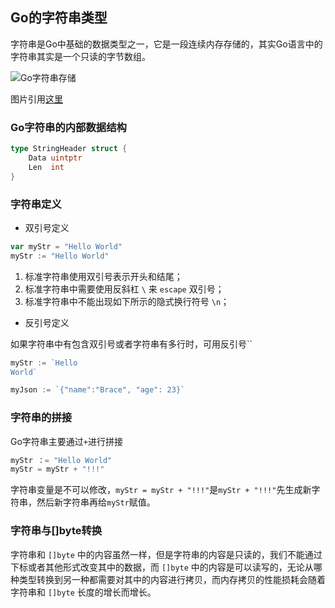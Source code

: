 ## Go的字符串类型

字符串是Go中基础的数据类型之一，它是一段连续内存存储的，其实Go语言中的字符串其实是一个只读的字节数组。

![Go字符串存储](https://github.com/lizj3624/mynote/blob/master/golang/pictures/2019-12-31-15777265631608-in-memory-string.png)

图片引用[这里](https://draveness.me/golang/docs/part2-foundation/ch03-datastructure/golang-string/)

### Go字符串的内部数据结构

```go
type StringHeader struct {
	Data uintptr
	Len  int
}
```

### 字符串定义

* 双引号定义

```go
var myStr = "Hello World"
myStr := "Hello World"
```

1. 标准字符串使用双引号表示开头和结尾；
2. 标准字符串中需要使用反斜杠 `\` 来 `escape` 双引号；
3. 标准字符串中不能出现如下所示的隐式换行符号 `\n`；

* 反引号定义

如果字符串中有包含双引号或者字符串有多行时，可用反引号``

```go
myStr := `Hello 
World`

myJson := `{"name":"Brace", "age": 23}`
```

### 字符串的拼接

Go字符串主要通过`+`进行拼接

```go
myStr ：= "Hello World"
myStr = myStr + "!!!"
```

字符串变量是不可以修改，`myStr = myStr + "!!!"`是`myStr + "!!!"`先生成新字符串，然后新字符串再给`myStr`赋值。

### 字符串与[]byte转换

字符串和 `[]byte` 中的内容虽然一样，但是字符串的内容是只读的，我们不能通过下标或者其他形式改变其中的数据，而 `[]byte` 中的内容是可以读写的，无论从哪种类型转换到另一种都需要对其中的内容进行拷贝，而内存拷贝的性能损耗会随着字符串和 `[]byte` 长度的增长而增长。